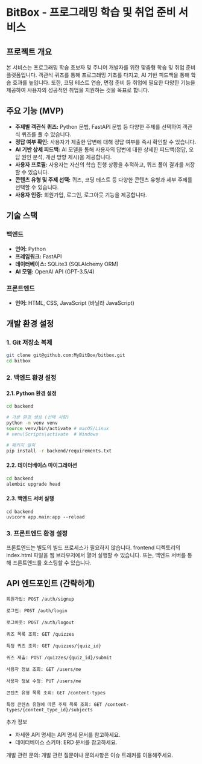# BitBox - 프로그래밍 학습 및 취업 준비 서비스

## 프로젝트 개요

본 서비스는 프로그래밍 학습 초보자 및 주니어 개발자를 위한 맞춤형 학습 및 취업 준비 플랫폼입니다. 객관식 퀴즈를 통해 프로그래밍 기초를 다지고, AI 기반 피드백을 통해 학습 효과를 높입니다. 또한, 코딩 테스트 연습, 면접 준비 등 취업에 필요한 다양한 기능을 제공하여 사용자의 성공적인 취업을 지원하는 것을 목표로 합니다.

## 주요 기능 (MVP)

*   **주제별 객관식 퀴즈:** Python 문법, FastAPI 문법 등 다양한 주제를 선택하여 객관식 퀴즈를 풀 수 있습니다.
*   **정답 여부 확인:** 사용자가 제출한 답변에 대해 정답 여부를 즉시 확인할 수 있습니다.
*   **AI 기반 상세 피드백:** AI 모델을 통해 사용자의 답변에 대한 상세한 피드백(정답, 오답 원인 분석, 개선 방향 제시)을 제공합니다.
*   **사용자 프로필:** 사용자는 자신의 학습 진행 상황을 추적하고, 퀴즈 풀이 결과를 저장할 수 있습니다.
*   **콘텐츠 유형 및 주제 선택:** 퀴즈, 코딩 테스트 등 다양한 콘텐츠 유형과 세부 주제를 선택할 수 있습니다.
*   **사용자 인증:** 회원가입, 로그인, 로그아웃 기능을 제공합니다.

## 기술 스택

### 백엔드

*   **언어:** Python
*   **프레임워크:** FastAPI
*   **데이터베이스:** SQLite3 (SQLAlchemy ORM)
*   **AI 모델:** OpenAI API (GPT-3.5/4)

### 프론트엔드

*   **언어:** HTML, CSS, JavaScript (바닐라 JavaScript)

## 개발 환경 설정

### 1. Git 저장소 복제

```bash
git clone git@github.com:MyBitBox/bitbox.git
cd bitbox
```

### 2. 백엔드 환경 설정
#### 2.1. Python 환경 설정

```bash
cd backend

# 가상 환경 생성 (선택 사항)
python -m venv venv
source venv/bin/activate # macOS/Linux
# venv\Scripts\activate  # Windows

# 패키지 설치
pip install -r backend/requirements.txt
```

#### 2.2. 데이터베이스 마이그레이션

```bash
cd backend
alembic upgrade head
```

#### 2.3. 백엔드 서버 실행

```
cd backend
uvicorn app.main:app --reload
```

### 3. 프론트엔드 환경 설정

프론트엔드는 별도의 빌드 프로세스가 필요하지 않습니다. frontend 디렉토리의 index.html 파일을 웹 브라우저에서 열어 실행할 수 있습니다. 또는, 백엔드 서버를 통해 프론트엔드를 호스팅할 수 있습니다.

## API 엔드포인트 (간략하게)

```
회원가입: POST /auth/signup

로그인: POST /auth/login

로그아웃: POST /auth/logout

퀴즈 목록 조회: GET /quizzes

특정 퀴즈 조회: GET /quizzes/{quiz_id}

퀴즈 제출: POST /quizzes/{quiz_id}/submit

사용자 정보 조회: GET /users/me

사용자 정보 수정: PUT /users/me

콘텐츠 유형 목록 조회: GET /content-types

특정 콘텐츠 유형에 따른 주제 목록 조회: GET /content-types/{content_type_id}/subjects
```

추가 정보
- 자세한 API 명세는 API 명세 문서를 참고하세요.
- 데이터베이스 스키마: ERD 문서를 참고하세요.

개발 관련 문의: 개발 관련 질문이나 문의사항은 이슈 트래커를 이용해주세요.